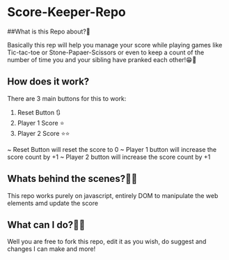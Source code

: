 # Score-Keeper-Repo

##What is this Repo about?🤔

Basically this rep will help you manage your score while playing games like Tic-tac-toe or Stone-Papaer-Scissors or
even to keep a count of the number of time you and your sibling have pranked each other!😁🙌

## How does it work?

There are 3 main buttons for this to work:
1. Reset Button 🔃
2. Player 1 Score ⭐
3. Player 2 Score ⭐⭐

~ Reset Button will reset the score to 0
~ Player 1 button will increase the score count by +1
~ Player 2 button will increase the score count by +1

## Whats behind the scenes?👀💡

This repo works purely on javascript, entirely DOM to manipulate the web elements amd update the score

## What can I do?🤷‍♀️

Well you are free to fork this repo, edit it as you wish, do suggest and changes I can make and more!
